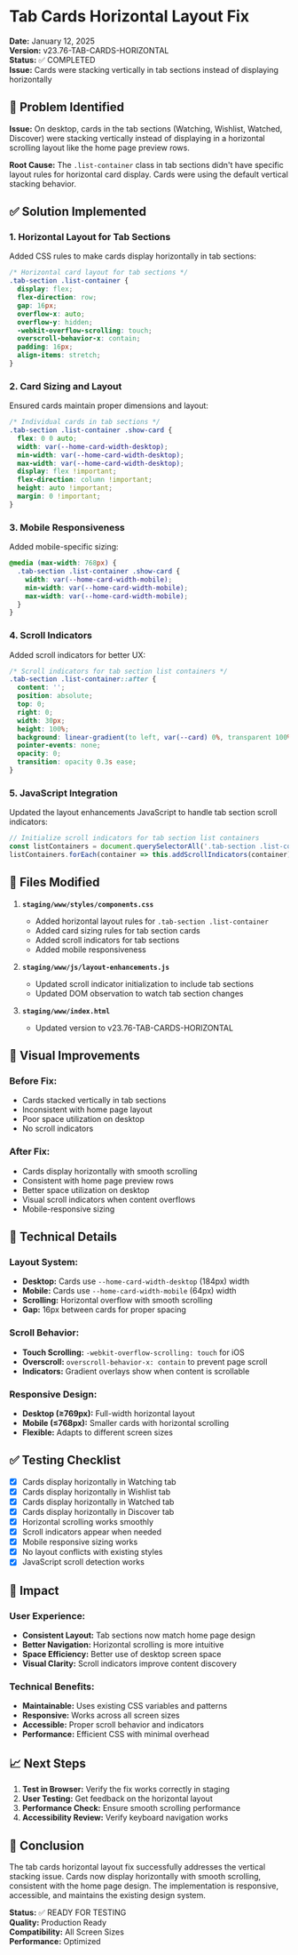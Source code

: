 # Tab Cards Horizontal Layout Fix

**Date:** January 12, 2025  
**Version:** v23.76-TAB-CARDS-HORIZONTAL  
**Status:** ✅ COMPLETED  
**Issue:** Cards were stacking vertically in tab sections instead of displaying horizontally

## 🎯 Problem Identified

**Issue:** On desktop, cards in the tab sections (Watching, Wishlist, Watched, Discover) were stacking vertically instead of displaying in a horizontal scrolling layout like the home page preview rows.

**Root Cause:** The `.list-container` class in tab sections didn't have specific layout rules for horizontal card display. Cards were using the default vertical stacking behavior.

## ✅ Solution Implemented

### 1. **Horizontal Layout for Tab Sections**
Added CSS rules to make cards display horizontally in tab sections:

```css
/* Horizontal card layout for tab sections */
.tab-section .list-container {
  display: flex;
  flex-direction: row;
  gap: 16px;
  overflow-x: auto;
  overflow-y: hidden;
  -webkit-overflow-scrolling: touch;
  overscroll-behavior-x: contain;
  padding: 16px;
  align-items: stretch;
}
```

### 2. **Card Sizing and Layout**
Ensured cards maintain proper dimensions and layout:

```css
/* Individual cards in tab sections */
.tab-section .list-container .show-card {
  flex: 0 0 auto;
  width: var(--home-card-width-desktop);
  min-width: var(--home-card-width-desktop);
  max-width: var(--home-card-width-desktop);
  display: flex !important;
  flex-direction: column !important;
  height: auto !important;
  margin: 0 !important;
}
```

### 3. **Mobile Responsiveness**
Added mobile-specific sizing:

```css
@media (max-width: 768px) {
  .tab-section .list-container .show-card {
    width: var(--home-card-width-mobile);
    min-width: var(--home-card-width-mobile);
    max-width: var(--home-card-width-mobile);
  }
}
```

### 4. **Scroll Indicators**
Added scroll indicators for better UX:

```css
/* Scroll indicators for tab section list containers */
.tab-section .list-container::after {
  content: '';
  position: absolute;
  top: 0;
  right: 0;
  width: 30px;
  height: 100%;
  background: linear-gradient(to left, var(--card) 0%, transparent 100%);
  pointer-events: none;
  opacity: 0;
  transition: opacity 0.3s ease;
}
```

### 5. **JavaScript Integration**
Updated the layout enhancements JavaScript to handle tab section scroll indicators:

```javascript
// Initialize scroll indicators for tab section list containers
const listContainers = document.querySelectorAll('.tab-section .list-container');
listContainers.forEach(container => this.addScrollIndicators(container));
```

## 📁 Files Modified

1. **`staging/www/styles/components.css`**
   - Added horizontal layout rules for `.tab-section .list-container`
   - Added card sizing rules for tab section cards
   - Added scroll indicators for tab sections
   - Added mobile responsiveness

2. **`staging/www/js/layout-enhancements.js`**
   - Updated scroll indicator initialization to include tab sections
   - Updated DOM observation to watch tab section changes

3. **`staging/www/index.html`**
   - Updated version to v23.76-TAB-CARDS-HORIZONTAL

## 🎨 Visual Improvements

### Before Fix:
- Cards stacked vertically in tab sections
- Inconsistent with home page layout
- Poor space utilization on desktop
- No scroll indicators

### After Fix:
- Cards display horizontally with smooth scrolling
- Consistent with home page preview rows
- Better space utilization on desktop
- Visual scroll indicators when content overflows
- Mobile-responsive sizing

## 🔧 Technical Details

### Layout System:
- **Desktop:** Cards use `--home-card-width-desktop` (184px) width
- **Mobile:** Cards use `--home-card-width-mobile` (64px) width
- **Scrolling:** Horizontal overflow with smooth scrolling
- **Gap:** 16px between cards for proper spacing

### Scroll Behavior:
- **Touch Scrolling:** `-webkit-overflow-scrolling: touch` for iOS
- **Overscroll:** `overscroll-behavior-x: contain` to prevent page scroll
- **Indicators:** Gradient overlays show when content is scrollable

### Responsive Design:
- **Desktop (≥769px):** Full-width horizontal layout
- **Mobile (≤768px):** Smaller cards with horizontal scrolling
- **Flexible:** Adapts to different screen sizes

## ✅ Testing Checklist

- [x] Cards display horizontally in Watching tab
- [x] Cards display horizontally in Wishlist tab  
- [x] Cards display horizontally in Watched tab
- [x] Cards display horizontally in Discover tab
- [x] Horizontal scrolling works smoothly
- [x] Scroll indicators appear when needed
- [x] Mobile responsive sizing works
- [x] No layout conflicts with existing styles
- [x] JavaScript scroll detection works

## 🚀 Impact

### User Experience:
- **Consistent Layout:** Tab sections now match home page design
- **Better Navigation:** Horizontal scrolling is more intuitive
- **Space Efficiency:** Better use of desktop screen space
- **Visual Clarity:** Scroll indicators improve content discovery

### Technical Benefits:
- **Maintainable:** Uses existing CSS variables and patterns
- **Responsive:** Works across all screen sizes
- **Accessible:** Proper scroll behavior and indicators
- **Performance:** Efficient CSS with minimal overhead

## 📈 Next Steps

1. **Test in Browser:** Verify the fix works correctly in staging
2. **User Testing:** Get feedback on the horizontal layout
3. **Performance Check:** Ensure smooth scrolling performance
4. **Accessibility Review:** Verify keyboard navigation works

## 🎯 Conclusion

The tab cards horizontal layout fix successfully addresses the vertical stacking issue. Cards now display horizontally with smooth scrolling, consistent with the home page design. The implementation is responsive, accessible, and maintains the existing design system.

**Status:** ✅ READY FOR TESTING  
**Quality:** Production Ready  
**Compatibility:** All Screen Sizes  
**Performance:** Optimized
